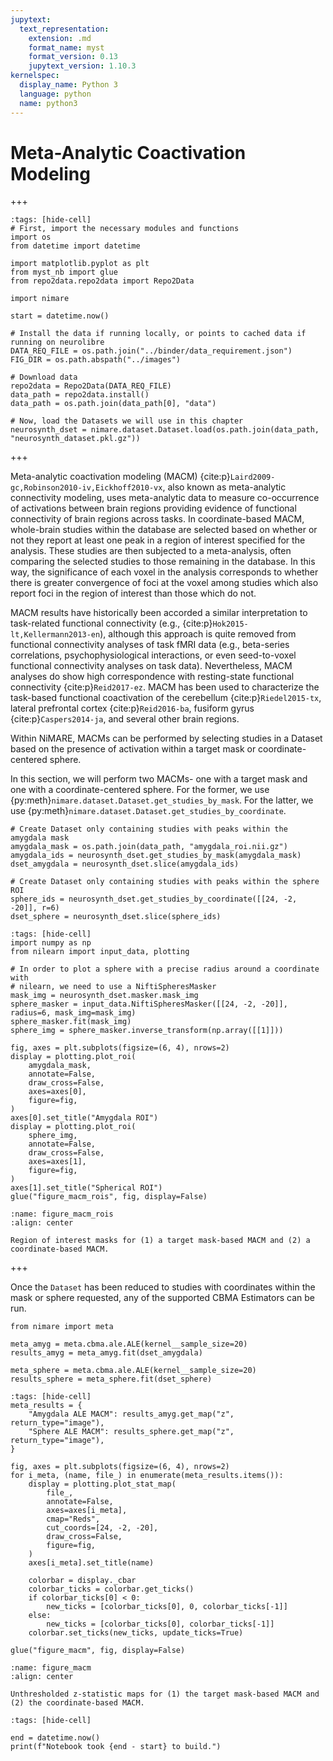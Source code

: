 ```yaml
---
jupytext:
  text_representation:
    extension: .md
    format_name: myst
    format_version: 0.13
    jupytext_version: 1.10.3
kernelspec:
  display_name: Python 3
  language: python
  name: python3
---
```


# Meta-Analytic Coactivation Modeling

+++

```{code-cell} ipython3
:tags: [hide-cell]
# First, import the necessary modules and functions
import os
from datetime import datetime

import matplotlib.pyplot as plt
from myst_nb import glue
from repo2data.repo2data import Repo2Data

import nimare

start = datetime.now()

# Install the data if running locally, or points to cached data if running on neurolibre
DATA_REQ_FILE = os.path.join("../binder/data_requirement.json")
FIG_DIR = os.path.abspath("../images")

# Download data
repo2data = Repo2Data(DATA_REQ_FILE)
data_path = repo2data.install()
data_path = os.path.join(data_path[0], "data")

# Now, load the Datasets we will use in this chapter
neurosynth_dset = nimare.dataset.Dataset.load(os.path.join(data_path, "neurosynth_dataset.pkl.gz"))
```

+++

Meta-analytic coactivation modeling (MACM) {cite:p}`Laird2009-gc,Robinson2010-iv,Eickhoff2010-vx`, also known as meta-analytic connectivity modeling, uses meta-analytic data to measure co-occurrence of activations between brain regions providing evidence of functional connectivity of brain regions across tasks.
In coordinate-based MACM, whole-brain studies within the database are selected based on whether or not they report at least one peak in a region of interest specified for the analysis.
These studies are then subjected to a meta-analysis, often comparing the selected studies to those remaining in the database.
In this way, the significance of each voxel in the analysis corresponds to whether there is greater convergence of foci at the voxel among studies which also report foci in the region of interest than those which do not.

<!-- TODO: Determine appropriate citation style here. -->

MACM results have historically been accorded a similar interpretation to task-related functional connectivity (e.g., {cite:p}`Hok2015-lt,Kellermann2013-en`), although this approach is quite removed from functional connectivity analyses of task fMRI data (e.g., beta-series correlations, psychophysiological interactions, or even seed-to-voxel functional connectivity analyses on task data).
Nevertheless, MACM analyses do show high correspondence with resting-state functional connectivity {cite:p}`Reid2017-ez`.
MACM has been used to characterize the task-based functional coactivation of the cerebellum {cite:p}`Riedel2015-tx`, lateral prefrontal cortex {cite:p}`Reid2016-ba`, fusiform gyrus {cite:p}`Caspers2014-ja`, and several other brain regions.

Within NiMARE, MACMs can be performed by selecting studies in a Dataset based on the presence of activation within a target mask or coordinate-centered sphere.

In this section, we will perform two MACMs- one with a target mask and one with a coordinate-centered sphere.
For the former, we use {py:meth}`nimare.dataset.Dataset.get_studies_by_mask`.
For the latter, we use {py:meth}`nimare.dataset.Dataset.get_studies_by_coordinate`.

```{code-cell} ipython3
# Create Dataset only containing studies with peaks within the amygdala mask
amygdala_mask = os.path.join(data_path, "amygdala_roi.nii.gz")
amygdala_ids = neurosynth_dset.get_studies_by_mask(amygdala_mask)
dset_amygdala = neurosynth_dset.slice(amygdala_ids)

# Create Dataset only containing studies with peaks within the sphere ROI
sphere_ids = neurosynth_dset.get_studies_by_coordinate([[24, -2, -20]], r=6)
dset_sphere = neurosynth_dset.slice(sphere_ids)
```

```{code-cell} ipython3
:tags: [hide-cell]
import numpy as np
from nilearn import input_data, plotting

# In order to plot a sphere with a precise radius around a coordinate with
# nilearn, we need to use a NiftiSpheresMasker
mask_img = neurosynth_dset.masker.mask_img
sphere_masker = input_data.NiftiSpheresMasker([[24, -2, -20]], radius=6, mask_img=mask_img)
sphere_masker.fit(mask_img)
sphere_img = sphere_masker.inverse_transform(np.array([[1]]))

fig, axes = plt.subplots(figsize=(6, 4), nrows=2)
display = plotting.plot_roi(
    amygdala_mask,
    annotate=False,
    draw_cross=False,
    axes=axes[0],
    figure=fig,
)
axes[0].set_title("Amygdala ROI")
display = plotting.plot_roi(
    sphere_img,
    annotate=False,
    draw_cross=False,
    axes=axes[1],
    figure=fig,
)
axes[1].set_title("Spherical ROI")
glue("figure_macm_rois", fig, display=False)
```

```{glue:figure} figure_macm_rois
:name: figure_macm_rois
:align: center

Region of interest masks for (1) a target mask-based MACM and (2) a coordinate-based MACM.
```

+++

Once the `Dataset` has been reduced to studies with coordinates within the mask or sphere requested, any of the supported CBMA Estimators can be run.

```{code-cell} ipython3
from nimare import meta

meta_amyg = meta.cbma.ale.ALE(kernel__sample_size=20)
results_amyg = meta_amyg.fit(dset_amygdala)

meta_sphere = meta.cbma.ale.ALE(kernel__sample_size=20)
results_sphere = meta_sphere.fit(dset_sphere)
```

```{code-cell} ipython3
:tags: [hide-cell]
meta_results = {
    "Amygdala ALE MACM": results_amyg.get_map("z", return_type="image"),
    "Sphere ALE MACM": results_sphere.get_map("z", return_type="image"),
}

fig, axes = plt.subplots(figsize=(6, 4), nrows=2)
for i_meta, (name, file_) in enumerate(meta_results.items()):
    display = plotting.plot_stat_map(
        file_,
        annotate=False,
        axes=axes[i_meta],
        cmap="Reds",
        cut_coords=[24, -2, -20],
        draw_cross=False,
        figure=fig,
    )
    axes[i_meta].set_title(name)

    colorbar = display._cbar
    colorbar_ticks = colorbar.get_ticks()
    if colorbar_ticks[0] < 0:
        new_ticks = [colorbar_ticks[0], 0, colorbar_ticks[-1]]
    else:
        new_ticks = [colorbar_ticks[0], colorbar_ticks[-1]]
    colorbar.set_ticks(new_ticks, update_ticks=True)

glue("figure_macm", fig, display=False)
```

```{glue:figure} figure_macm
:name: figure_macm
:align: center

Unthresholded z-statistic maps for (1) the target mask-based MACM and (2) the coordinate-based MACM.
```

```{code-cell} ipython3
:tags: [hide-cell]

end = datetime.now()
print(f"Notebook took {end - start} to build.")
```

